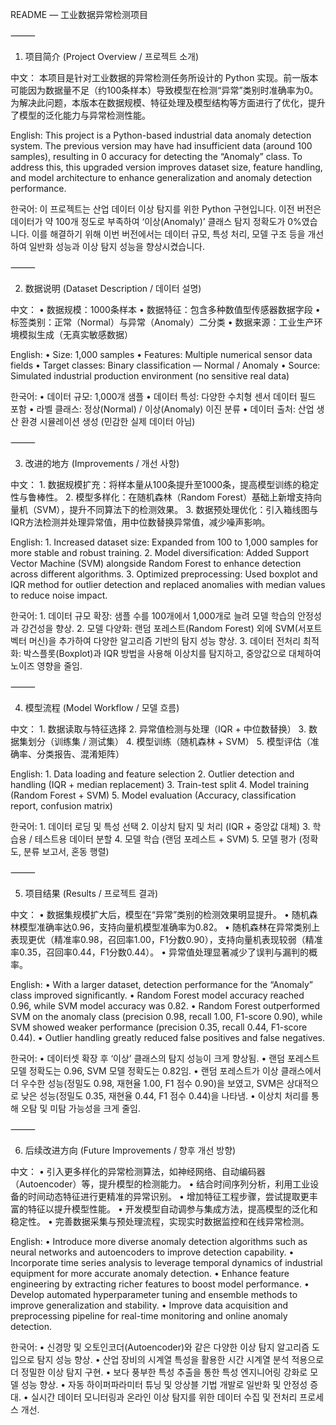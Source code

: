 
README — 工业数据异常检测项目

⸻

1. 项目简介 (Project Overview / 프로젝트 소개)

中文：
本项目是针对工业数据的异常检测任务所设计的 Python 实现。前一版本可能因为数据量不足（约100条样本）导致模型在检测“异常”类别时准确率为0。为解决此问题，本版本在数据规模、特征处理及模型结构等方面进行了优化，提升了模型的泛化能力与异常检测性能。

English:
This project is a Python-based industrial data anomaly detection system. The previous version may have had insufficient data (around 100 samples), resulting in 0 accuracy for detecting the “Anomaly” class. To address this, this upgraded version improves dataset size, feature handling, and model architecture to enhance generalization and anomaly detection performance.

한국어:
이 프로젝트는 산업 데이터 이상 탐지를 위한 Python 구현입니다. 이전 버전은 데이터가 약 100개 정도로 부족하여 ‘이상(Anomaly)’ 클래스 탐지 정확도가 0%였습니다. 이를 해결하기 위해 이번 버전에서는 데이터 규모, 특성 처리, 모델 구조 등을 개선하여 일반화 성능과 이상 탐지 성능을 향상시켰습니다.

⸻

2. 数据说明 (Dataset Description / 데이터 설명)

中文：
    •    数据规模：1000条样本
    •    数据特征：包含多种数值型传感器数据字段
    •    标签类别：正常（Normal）与异常（Anomaly）二分类
    •    数据来源：工业生产环境模拟生成（无真实敏感数据）

English:
    •    Size: 1,000 samples
    •    Features: Multiple numerical sensor data fields
    •    Target classes: Binary classification — Normal / Anomaly
    •    Source: Simulated industrial production environment (no sensitive real data)

한국어:
    •    데이터 규모: 1,000개 샘플
    •    데이터 특성: 다양한 수치형 센서 데이터 필드 포함
    •    라벨 클래스: 정상(Normal) / 이상(Anomaly) 이진 분류
    •    데이터 출처: 산업 생산 환경 시뮬레이션 생성 (민감한 실제 데이터 아님)

⸻

3. 改进的地方 (Improvements / 개선 사항)

中文：
    1.    数据规模扩充：将样本量从100条提升至1000条，提高模型训练的稳定性与鲁棒性。
    2.    模型多样化：在随机森林（Random Forest）基础上新增支持向量机（SVM），提升不同算法下的检测效果。
    3.    数据预处理优化：引入箱线图与IQR方法检测并处理异常值，用中位数替换异常值，减少噪声影响。

English:
    1.    Increased dataset size: Expanded from 100 to 1,000 samples for more stable and robust training.
    2.    Model diversification: Added Support Vector Machine (SVM) alongside Random Forest to enhance detection across different algorithms.
    3.    Optimized preprocessing: Used boxplot and IQR method for outlier detection and replaced anomalies with median values to reduce noise impact.

한국어:
    1.    데이터 규모 확장: 샘플 수를 100개에서 1,000개로 늘려 모델 학습의 안정성과 강건성을 향상.
    2.    모델 다양화: 랜덤 포레스트(Random Forest) 외에 SVM(서포트 벡터 머신)을 추가하여 다양한 알고리즘 기반의 탐지 성능 향상.
    3.    데이터 전처리 최적화: 박스플롯(Boxplot)과 IQR 방법을 사용해 이상치를 탐지하고, 중앙값으로 대체하여 노이즈 영향을 줄임.

⸻

4. 模型流程 (Model Workflow / 모델 흐름)

中文：
    1.    数据读取与特征选择
    2.    异常值检测与处理（IQR + 中位数替换）
    3.    数据集划分（训练集 / 测试集）
    4.    模型训练（随机森林 + SVM）
    5.    模型评估（准确率、分类报告、混淆矩阵）

English:
    1.    Data loading and feature selection
    2.    Outlier detection and handling (IQR + median replacement)
    3.    Train-test split
    4.    Model training (Random Forest + SVM)
    5.    Model evaluation (Accuracy, classification report, confusion matrix)

한국어:
    1.    데이터 로딩 및 특성 선택
    2.    이상치 탐지 및 처리 (IQR + 중앙값 대체)
    3.    학습용 / 테스트용 데이터 분할
    4.    모델 학습 (랜덤 포레스트 + SVM)
    5.    모델 평가 (정확도, 분류 보고서, 혼동 행렬)

⸻

5. 项目结果 (Results / 프로젝트 결과)

中文：
    •    数据集规模扩大后，模型在“异常”类别的检测效果明显提升。
    •    随机森林模型准确率达0.96，支持向量机模型准确率为0.82。
    •    随机森林在异常类别上表现更优（精准率0.98，召回率1.00，F1分数0.90），支持向量机表现较弱（精准率0.35，召回率0.44，F1分数0.44）。
    •    异常值处理显著减少了误判与漏判的概率。

English:
    •    With a larger dataset, detection performance for the “Anomaly” class improved significantly.
    •    Random Forest model accuracy reached 0.96, while SVM model accuracy was 0.82.
    •    Random Forest outperformed SVM on the anomaly class (precision 0.98, recall 1.00, F1-score 0.90), while SVM showed weaker performance (precision 0.35, recall 0.44, F1-score 0.44).
    •    Outlier handling greatly reduced false positives and false negatives.

한국어:
    •    데이터셋 확장 후 ‘이상’ 클래스의 탐지 성능이 크게 향상됨.
    •    랜덤 포레스트 모델 정확도는 0.96, SVM 모델 정확도는 0.82임.
    •    랜덤 포레스트가 이상 클래스에서 더 우수한 성능(정밀도 0.98, 재현율 1.00, F1 점수 0.90)을 보였고, SVM은 상대적으로 낮은 성능(정밀도 0.35, 재현율 0.44, F1 점수 0.44)을 나타냄.
    •    이상치 처리를 통해 오탐 및 미탐 가능성을 크게 줄임.

⸻

6. 后续改进方向 (Future Improvements / 향후 개선 방향)

中文：
    •    引入更多样化的异常检测算法，如神经网络、自动编码器（Autoencoder）等，提升模型的检测能力。
    •    结合时间序列分析，利用工业设备的时间动态特征进行更精准的异常识别。
    •    增加特征工程步骤，尝试提取更丰富的特征以提升模型性能。
    •    开发模型自动调参与集成方法，提高模型的泛化和稳定性。
    •    完善数据采集与预处理流程，实现实时数据监控和在线异常检测。

English:
    •    Introduce more diverse anomaly detection algorithms such as neural networks and autoencoders to improve detection capability.
    •    Incorporate time series analysis to leverage temporal dynamics of industrial equipment for more accurate anomaly detection.
    •    Enhance feature engineering by extracting richer features to boost model performance.
    •    Develop automated hyperparameter tuning and ensemble methods to improve generalization and stability.
    •    Improve data acquisition and preprocessing pipeline for real-time monitoring and online anomaly detection.

한국어:
    •    신경망 및 오토인코더(Autoencoder)와 같은 다양한 이상 탐지 알고리즘 도입으로 탐지 성능 향상.
    •    산업 장비의 시계열 특성을 활용한 시간 시계열 분석 적용으로 더 정밀한 이상 탐지 구현.
    •    보다 풍부한 특성 추출을 통한 특성 엔지니어링 강화로 모델 성능 향상.
    •    자동 하이퍼파라미터 튜닝 및 앙상블 기법 개발로 일반화 및 안정성 증대.
    •    실시간 데이터 모니터링과 온라인 이상 탐지를 위한 데이터 수집 및 전처리 프로세스 개선.

